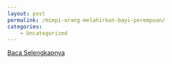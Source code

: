 ```yaml
---
layout: post
permalink: /mimpi-orang-melahirkan-bayi-perempuan/
categories:
    - Uncategorized
---
```


[Baca Selengkapnya](/03)